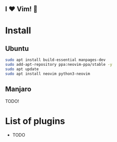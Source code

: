I :heart: Vim! :metal:
------------------------------

# Install

## Ubuntu

```bash
sudo apt install build-essential manpages-dev
sudo add-apt-repository ppa:neovim-ppa/stable -y
sudo apt update
sudo apt install neovim python3-neovim
```

## Manjaro

TODO!

# List of plugins

- TODO
